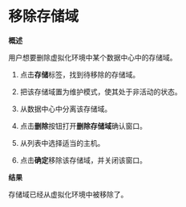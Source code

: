 # 移除存储域

**概述**

用户想要删除虚拟化环境中某个数据中心中的存储域。

1. 点击**存储**标签，找到待移除的存储域。

2. 把该存储域置为维护模式，使其处于非活动的状态。

3. 从数据中心中分离该存储域。

4. 点击**删除**按钮打开**删除存储域**确认窗口。

5. 从列表中选择适当的主机。

6. 点击**确定**移除该存储域，并关闭该窗口。

**结果**

存储域已经从虚拟化环境中被移除了。
